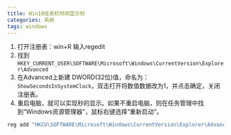 ```yaml
---
title: Win10任务栏时间显示秒
categories: 系统
tags: windows
---
```



1. 打开注册表：win+R 输入regedit
2. 找到`HKEY_CURRENT_USER\SOFTWARE\Microsoft\Windows\CurrentVersion\Explorer\Advanced`
3. 在Advanced上新建 DWORD(32位)值，命名为：`ShowSecondsInSystemClock`，双击打开将数值数据改为1，并点击确定，关闭注册表。
4. 重启电脑，就可以实现秒的显示。如果不重启电脑，则在任务管理中找到“Windows资源管理器”，鼠标右键选择“重新启动”。

```bat
reg add "HKCU\SOFTWARE\Microsoft\Windows\CurrentVersion\Explorer\Advanced" /v ShowSecondsInSystemClock /t REG_DWORD /d 1 /f
```
